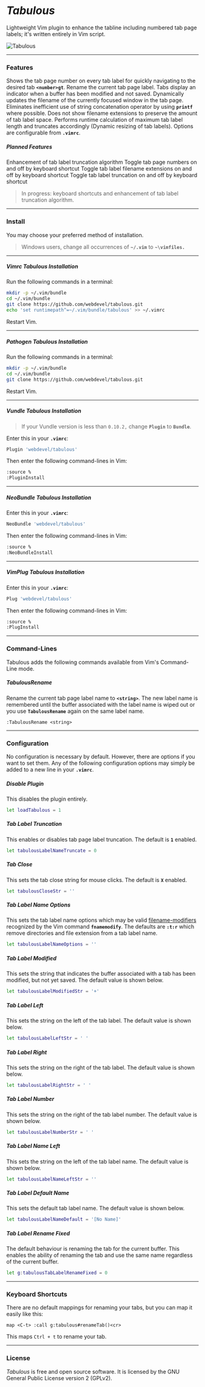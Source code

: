 # *Tabulous*
Lightweight Vim plugin to enhance the tabline including numbered tab page labels; it's written entirely in Vim script.

![Tabulous](http://i.imgur.com/rrh3lIN.gif "Tabulous")

---

### Features
Shows the tab page number on every tab label for quickly navigating to the desired tab **`<number>gt`**.
Rename the current tab page label.
Tabs display an indicator when a buffer has been modified and not saved.
Dynamically updates the filename of the currently focused window in the tab page.
Eliminates inefficient use of string concatenation operator by using **`printf`** where possible.
Does not show filename extensions to preserve the amount of tab label space.
Performs runtime calculation of maximum tab label length and truncates accordingly (Dynamic resizing of tab labels).
Options are configurable from **`.vimrc`**.

##### Planned Features
Enhancement of tab label truncation algorithm
Toggle tab page numbers on and off by keyboard shortcut
Toggle tab label filename extensions on and off by keyboard shortcut
Toggle tab label truncation on and off by keyboard shortcut
> In progress: keyboard shortcuts and enhancement of tab label truncation algorithm.

---

### Install
You may choose your preferred method of installation.
> Windows users, change all occurrences of **`~/.vim`** to **`~\vimfiles.`**

---

##### Vimrc *Tabulous* Installation
Run the following commands in a terminal:
```sh
mkdir -p ~/.vim/bundle
cd ~/.vim/bundle
git clone https://github.com/webdevel/tabulous.git
echo 'set runtimepath^=~/.vim/bundle/tabulous' >> ~/.vimrc
```
Restart Vim.

---

##### Pathogen *Tabulous* Installation
Run the following commands in a terminal:
```sh
mkdir -p ~/.vim/bundle
cd ~/.vim/bundle
git clone https://github.com/webdevel/tabulous.git
```
Restart Vim.

---

##### Vundle *Tabulous* Installation
> If your Vundle version is less than `0.10.2,` change **`Plugin`** to **`Bundle`**.

Enter this in your **`.vimrc`**:
```sh
Plugin 'webdevel/tabulous'
```
Then enter the following command-lines in Vim:
```sh
:source %
:PluginInstall
```

---

##### NeoBundle *Tabulous* Installation
Enter this in your **`.vimrc`**:
```sh
NeoBundle 'webdevel/tabulous'
```
Then enter the following command-lines in Vim:
```sh
:source %
:NeoBundleInstall
```

---

##### VimPlug *Tabulous* Installation
Enter this in your **`.vimrc`**:
```sh
Plug 'webdevel/tabulous'
```
Then enter the following command-lines in Vim:
```sh
:source %
:PlugInstall
```

---

### Command-Lines
Tabulous adds the following commands available from Vim's Command-Line mode.

##### TabulousRename
Rename the current tab page label name to **`<string>`**. The new label name is remembered until the buffer associated with the label name is wiped out or you use **`TabulousRename`** again on the same label name.

```vimL
:TabulousRename <string>
```

---

### Configuration
No configuration is necessary by default. However, there are options if you want to set them. Any of the following configuration options may simply be added to a new line in your **`.vimrc`**.

##### Disable Plugin
This disables the plugin entirely.
```sh
let loadTabulous = 1
```

##### Tab Label Truncation
This enables or disables tab page label truncation. The default is **`1`** enabled.
```sh
let tabulousLabelNameTruncate = 0
```

##### Tab Close
This sets the tab close string for mouse clicks. The default is **`X`** enabled.
```sh
let tabulousCloseStr = ''
```

##### Tab Label Name Options
This sets the tab label name options which may be valid [filename-modifiers] recognized by the Vim command **`fnamemodify`**. The defaults are **`:t:r`** which remove directories and file extension from a tab label name.
```sh
let tabulousLabelNameOptions = ''
```

##### Tab Label Modified
This sets the string that indicates the buffer associated with a tab has been modified, but not yet saved. The default value is shown below.
```sh
let tabulousLabelModifiedStr = '+'
```

##### Tab Label Left
This sets the string on the left of the tab label. The default value is shown below.
```sh
let tabulousLabelLeftStr = ' '
```

##### Tab Label Right
This sets the string on the right of the tab label. The default value is shown below.
```sh
let tabulousLabelRightStr = ' '
```

##### Tab Label Number
This sets the string on the right of the tab label number. The default value is shown below.
```sh
let tabulousLabelNumberStr = ' '
```

##### Tab Label Name Left
This sets the string on the left of the tab label name. The default value is shown below.
```sh
let tabulousLabelNameLeftStr = ''
```

##### Tab Label Default Name
This sets the default tab label name. The default value is shown below.
```sh
let tabulousLabelNameDefault = '[No Name]'
```

##### Tab Label Rename Fixed
The default behaviour is renaming the tab for the current buffer.
This enables the ability of renaming the tab and use the same name regardless of the current buffer.
```sh
let g:tabulousTabLabelRenameFixed = 0
```

---

### Keyboard Shortcuts

There are no default mappings for renaming your tabs, but you can map it easily like this:

```vimL
map <C-t> :call g:tabulous#renameTab()<cr>
```

This maps `Ctrl + t` to rename your tab.

---

### License
*Tabulous* is free and open source software. It is licensed by the GNU General Public License version 2 (GPLv2).

[filename-modifiers]: http://vimdoc.sourceforge.net/htmldoc/cmdline.html#filename-modifiers


